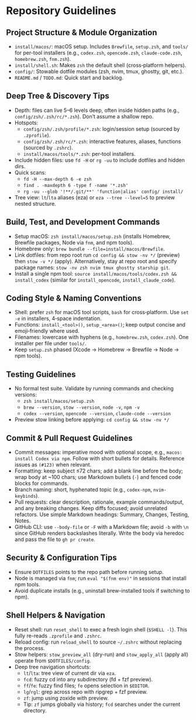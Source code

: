 # Repository Guidelines

## Project Structure & Module Organization
- `install/macos/`: macOS setup. Includes `Brewfile`, `setup.zsh`, and `tools/` for per-tool installers (e.g., `codex.zsh`, `opencode.zsh`, `claude-code.zsh`, `homebrew.zsh`, `fnm.zsh`).
- `install/shell.sh`: Makes `zsh` the default shell (cross‑platform helpers).
- `config/`: Stowable dotfile modules (zsh, nvim, tmux, ghostty, git, etc.).
- `README.md` / `TODO.md`: Quick start and backlog.

## Deep Tree & Discovery Tips
- Depth: files can live 5–6 levels deep, often inside hidden paths (e.g., `config/zsh/.zsh/rc/*.zsh`). Don’t assume a shallow repo.
- Hotspots:
  - `config/zsh/.zsh/profile/*.zsh`: login/session setup (sourced by `.zprofile`).
  - `config/zsh/.zsh/rc/*.zsh`: interactive features, aliases, functions (sourced by `.zshrc`).
  - `install/macos/tools/*.zsh`: per‑tool installers.
- Include hidden files: use `fd -H` or `rg -uu` to include dotfiles and hidden dirs.
- Quick scans:
  - `fd -H --max-depth 6 -e zsh`
  - `find . -maxdepth 6 -type f -name '*.zsh'`
  - `rg -uu --glob '!**/.git/**' 'function|alias' config/ install/`
- Tree view: `lt`/`lta` aliases (eza) or `eza --tree --level=5` to preview nested structure.

## Build, Test, and Development Commands
- Setup macOS: `zsh install/macos/setup.zsh` (installs Homebrew, Brewfile packages, Node via `fnm`, and npm tools).
- Homebrew only: `brew bundle --file=install/macos/Brewfile`.
- Link dotfiles: from repo root run `cd config && stow -nv */` (preview) then `stow -v */` (apply). Alternatively, stay at repo root and specify package names: `stow -nv zsh nvim tmux ghostty starship git`.
- Install a single npm tool: `source install/macos/tools/codex.zsh && install_codex` (similar for `install_opencode`, `install_claude_code`).

## Coding Style & Naming Conventions
- Shell: prefer `zsh` for macOS tool scripts, `bash` for cross‑platform. Use `set -e` in installers, 4‑space indentation.
- Functions: `install_<tool>()`, `setup_<area>()`; keep output concise and emoji‑friendly where used.
- Filenames: lowercase with hyphens (e.g., `homebrew.zsh`, `codex.zsh`). One installer per file under `tools/`.
- Keep `setup.zsh` phased (Xcode → Homebrew → Brewfile → Node → npm tools).

## Testing Guidelines
- No formal test suite. Validate by running commands and checking versions:
  - `zsh install/macos/setup.zsh`
  - `brew --version`, `stow --version`, `node -v`, `npm -v`
  - `codex --version`, `opencode --version`, `claude-code --version`
- Preview stow linking before applying: `cd config && stow -nv */`

## Commit & Pull Request Guidelines
- Commit messages: imperative mood with optional scope, e.g., `macos: install Codex via npm`. Follow with short bullets for details. Reference issues as `(#123)` when relevant.
- Formatting: keep subject ≤72 chars; add a blank line before the body; wrap body at ~100 chars; use Markdown bullets (`-`) and fenced code blocks for commands.
- Branch naming: short, hyphenated topic (e.g., `codex-npm`, `nvim-keybinds`).
 - Pull requests: clear description, rationale, example commands/output, and any breaking changes. Keep diffs focused; avoid unrelated refactors. Use simple Markdown headings: Summary, Changes, Testing, Notes.
 - GitHub CLI: use `--body-file` or `-F` with a Markdown file; avoid `-b` with `\n` since GitHub renders backslashes literally. Write the body via heredoc and pass the file to `gh pr create`.

## Security & Configuration Tips
- Ensure `DOTFILES` points to the repo path before running setup.
- Node is managed via `fnm`; run `eval "$(fnm env)"` in sessions that install npm tools.
- Avoid duplicate installs (e.g., uninstall brew-installed tools if switching to npm).

## Shell Helpers & Navigation
- Reset shell: run `reset_shell` to exec a fresh login shell (`$SHELL -l`). This fully re-reads `.zprofile` and `.zshrc`.
- Reload config: run `reload_shell` to source `~/.zshrc` without replacing the process.
- Stow helpers: `stow_preview_all` (dry-run) and `stow_apply_all` (apply all) operate from `$DOTFILES/config`.
- Deep tree navigation shortcuts:
  - `lt`/`lta`: tree view of current dir via `eza`.
  - `fcd`: fuzzy cd into any subdirectory (fd + fzf preview).
  - `ff`/`fe`: fuzzy find files; `fe` opens selection in `$EDITOR`.
  - `lg`/`rgl`: grep across repo with ripgrep + fzf preview.
  - `zf`: jump using zoxide with preview.
  - Tip: `zf` jumps globally via history; `fcd` searches under the current directory.
